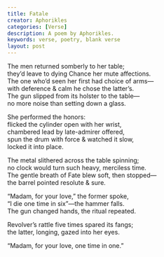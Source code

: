 ```yaml
---
title: Fatale
creator: Aphorikles
categories: [Verse]
description: A poem by Aphorikles.
keywords: verse, poetry, blank verse
layout: post
---
```


The men returned somberly to her table;  
they’d leave to dying Chance her mute affections.  
The one who’d seen her first had choice of arms—  
with deference & calm he chose the latter’s.  
The gun slipped from its holster to the table—  
no more noise than setting down a glass.  

She performed the honors:  
flicked the cylinder open with her wrist,  
chambered lead by late-admirer offered,  
spun the drum with force & watched it slow,  
locked it into place.  

The metal slithered across the table spinning;  
no clock would turn such heavy, merciless time.  
The gentle breath of Fate blew soft, then stopped—  
the barrel pointed resolute & sure.  

“Madam, for your love,” the former spoke,  
“I die one time in six”—the hammer falls.  
The gun changed hands, the ritual repeated.  

Revolver’s rattle five times spared its fangs;  
the latter, longing, gazed into her eyes.  

“Madam, for your love, one time in one.”  
